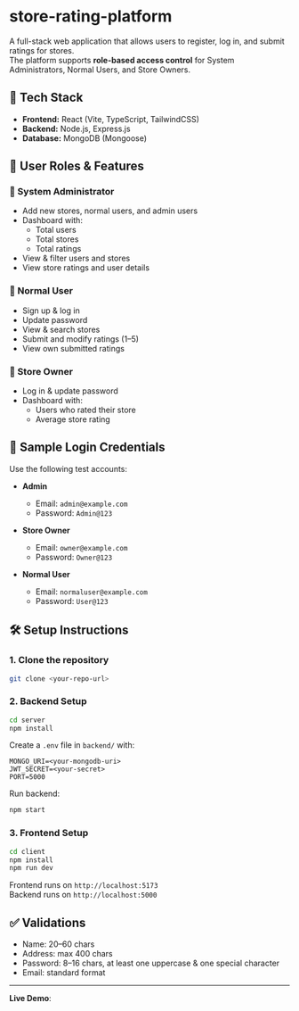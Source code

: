 # store-rating-platform

A full-stack web application that allows users to register, log in, and submit ratings for stores.  
The platform supports **role-based access control** for System Administrators, Normal Users, and Store Owners.

## 🚀 Tech Stack
- **Frontend:** React (Vite, TypeScript, TailwindCSS)
- **Backend:** Node.js, Express.js
- **Database:** MongoDB (Mongoose)

## 👥 User Roles & Features

### 🔑 System Administrator
- Add new stores, normal users, and admin users
- Dashboard with:
  - Total users
  - Total stores
  - Total ratings
- View & filter users and stores
- View store ratings and user details

### 🙍 Normal User
- Sign up & log in
- Update password
- View & search stores
- Submit and modify ratings (1–5)
- View own submitted ratings

### 🏪 Store Owner
- Log in & update password
- Dashboard with:
  - Users who rated their store
  - Average store rating

## 🧪 Sample Login Credentials

Use the following test accounts:

- **Admin**
  - Email: `admin@example.com`
  - Password: `Admin@123`

- **Store Owner**
  - Email: `owner@example.com`
  - Password: `Owner@123`

- **Normal User**
  - Email: `normaluser@example.com`
  - Password: `User@123`

## 🛠️ Setup Instructions

### 1. Clone the repository
```bash
git clone <your-repo-url>
```

### 2. Backend Setup
```bash
cd server
npm install
```
Create a `.env` file in `backend/` with:
```
MONGO_URI=<your-mongodb-uri>
JWT_SECRET=<your-secret>
PORT=5000
```
Run backend:
```bash
npm start
```

### 3. Frontend Setup
```bash
cd client
npm install
npm run dev
```

Frontend runs on `http://localhost:5173`  
Backend runs on `http://localhost:5000`

## ✅ Validations
- Name: 20–60 chars  
- Address: max 400 chars  
- Password: 8–16 chars, at least one uppercase & one special character  
- Email: standard format  

---

**Live Demo**: 